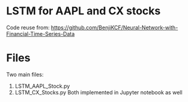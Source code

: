 # LSTM for AAPL and CX stocks
Code reuse from: https://github.com/BenjiKCF/Neural-Network-with-Financial-Time-Series-Data

# Files
Two main files:
1. LSTM_AAPL_Stock.py
2. LSTM_CX_Stocks.py
Both implemented in Jupyter notebook as well